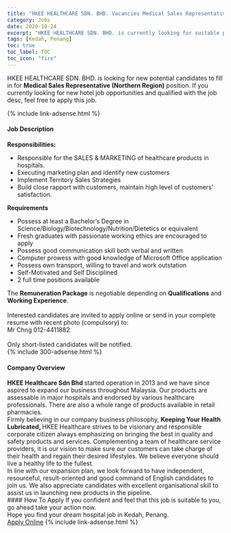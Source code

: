 ```yaml
---
title: "HKEE HEALTHCARE SDN. BHD. Vacancies Medical Sales Representative (Northern Region)" 
category: Jobs 
date: 2020-10-24 
excerpt: "HKEE HEALTHCARE SDN. BHD. is currently looking for suitable person to fill in the Medical Sales Representative (Northern Region) which positioned at Kedah, Penang" 
tags: [Kedah, Penang] 
toc: true 
toc_label: TOC 
toc_icon: "fire" 
--- 
```


<p>HKEE HEALTHCARE SDN. BHD. is looking for new potential candidates to fill in for <b>Medical Sales Representative (Northern Region)</b> position. If you currently looking for new hotel job opportunities and qualified with the job desc, feel free to apply this job.
</p>{% include link-adsense.html %} 
<div><div><h4>Job Description</h4></div><div><div><span><div><div><div><strong>Responsibilities:</strong></div><ul><li>Responsible for the SALES &amp; MARKETING of healthcare products in hospitals.</li><li>Executing marketing plan and identify new customers</li><li>Implement Territory Sales Strategies</li><li>Build close rapport with customers, maintain high level of customers&#8217; satisfaction.</li></ul></div><div><strong>Requirements</strong></div><ul><li>Possess at least a Bachelor&#8217;s Degree in Science/Biology/Biotechnology/Nutrition/Dietetics or equivalent</li><li>Fresh graduates with passionate working ethics are encouraged to apply</li><li>Possess good communication skill both verbal and written</li><li>Computer prowess with good knowledge of Microsoft Office application</li><li>Possess own transport, willing to travel and work outstation</li><li>Self-Motivated and Self Disciplined</li><li>2 full time positions available</li></ul><div>The <strong>Remuneration Package</strong> is negotiable depending on <strong>Qualifications</strong> and <strong>Working Experience</strong>.<br><br>Interested candidates are invited to apply online or send in your complete resume with recent photo (compulsory) to:<br>Mr Chng 012-4411882<br><br>Only short-listed candidates will be notified.</div></div></span></div></div></div> 
{% include 300-adsense.html %} 
<div><div><h4>Company Overview</h4></div><div><div><span><div><div>
<div><strong>HKEE Healthcare Sdn Bhd </strong>started operation in 2013 and we have since aspired to expand our business throughout Malaysia. Our products are assessable in major hospitals and endorsed by various healthcare professionals. There are also a whole range of products available in retail pharmacies.</div>
<div>Firmly believing in our company business philosophy, <strong>Keeping Your Health Lubricated, </strong>HKEE Healthcare strives to be visionary and responsible corporate citizen always emphasizing on bringing the best in quality and safety products and services. Complementing a team of healthcare service providers, it is our vision to make sure our customers can take charge of their health and regain their desired lifestyles. We believe everyone should live a healthy life to the fullest.</div>
<div>In line with our expansion plan, we look forward to have independent, resourceful, result-oriented and good command of English candidates to join us. We also appreciate candidates with excellent organisational skill to assist us in launching new products in the pipeline.</div>
</div></div></span></div></div></div> 
#### How To Apply 
If you confident and feel that this job is suitable to you, go ahead take your action now. <br/> 
Hope you find your dream hospital job in Kedah, Penang. <br/> 
<a href="https://www.jobstreet.com.my/en/job/medical-sales-representative-northern-region-4407026?jobId=jobstreet-my-job-4407026" class="btn btn--warning" target="_blank" rel="nofollow noopenner">Apply Online</a> 
{% include link-adsense.html %} 